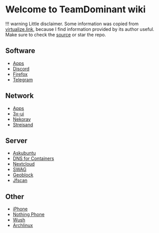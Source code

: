 # Welcome to TeamDominant wiki

!!! warning
    Little disclaimer. Some information was copied from [virtualize.link](https://virtualize.link/), because I find information provided by its author useful. Make sure to check the [source](https://github.com/quietsy/advanced-configurations) or star the repo.

## Software

- [Apps](apps.md)
- [Discord](discord.md)
- [Firefox](firefox.md)
- [Telegram](telegram.md)

## Network

- [Apps](network.md)
- [3x-ui](3x-ui.md)
- [Nekoray](nekoray.md)
- [Streisand](streisand.md)

## Server

- [Askubuntu](askubuntu.md)
- [DNS for Containers](containers-dns.md)
- [Nextcloud](nextcloud.md)
- [SWAG](secure.md)
- [Geoblock](geoblock.md)
- [Jfscan](jfscan.md)

## Other

- [iPhone](iphone.md)
- [Nothing Phone](nothing.md) 
- [Wush](wush.md)
- [Archlinux](arch.md)